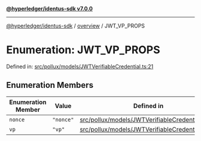 [**@hyperledger/identus-sdk v7.0.0**](../../README.md)

***

[@hyperledger/identus-sdk](../../README.md) / [overview](../README.md) / JWT\_VP\_PROPS

# Enumeration: JWT\_VP\_PROPS

Defined in: [src/pollux/models/JWTVerifiableCredential.ts:21](https://github.com/hyperledger/identus-edge-agent-sdk-ts/blob/96423ee84b124a31ce63036d9d623d1cb73a13c2/src/pollux/models/JWTVerifiableCredential.ts#L21)

## Enumeration Members

| Enumeration Member | Value | Defined in |
| ------ | ------ | ------ |
| <a id="nonce"></a> `nonce` | `"nonce"` | [src/pollux/models/JWTVerifiableCredential.ts:22](https://github.com/hyperledger/identus-edge-agent-sdk-ts/blob/96423ee84b124a31ce63036d9d623d1cb73a13c2/src/pollux/models/JWTVerifiableCredential.ts#L22) |
| <a id="vp"></a> `vp` | `"vp"` | [src/pollux/models/JWTVerifiableCredential.ts:23](https://github.com/hyperledger/identus-edge-agent-sdk-ts/blob/96423ee84b124a31ce63036d9d623d1cb73a13c2/src/pollux/models/JWTVerifiableCredential.ts#L23) |
